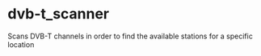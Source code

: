 dvb-t_scanner
=============

Scans DVB-T channels in order to find the available stations for a specific location

